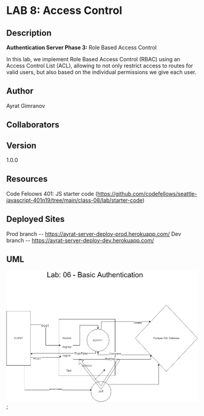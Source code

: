 # LAB 8: Access Control

## Description

**Authentication Server Phase 3:** Role Based Access Control

In this lab, we implement Role Based Access Control (RBAC) using an Access Control List (ACL), allowing to not only restrict access to routes for valid users, but also based on the individual permissions we give each user.

## Author

Ayrat Gimranov

## Collaborators



## Version

1.0.0

## Resources

Code Feloows 401: JS starter code (https://github.com/codefellows/seattle-javascript-401n19/tree/main/class-08/lab/starter-code)

## Deployed Sites

Prod branch -- https://ayrat-server-deploy-prod.herokuapp.com/
Dev branch -- https://ayrat-server-deploy-dev.herokuapp.com/

## UML

![lab8](./img/lab8.png);
